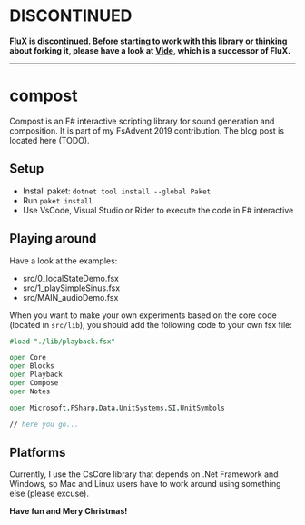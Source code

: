 # DISCONTINUED

**FluX is discontinued. Before starting to work with this library or thinking about forking it, please have a look at [Vide](https://github.com/vide-collabo/Vide), which is a successor of FluX.**

--------------------------

# compost

Compost is an F# interactive scripting library for sound generation and composition. It is part of my FsAdvent 2019 contribution. The blog post is located here (TODO).

## Setup

* Install paket: `dotnet tool install --global Paket`
* Run `paket install`
* Use VsCode, Visual Studio or Rider to execute the code in F# interactive

## Playing around

Have a look at the examples:

* src/0_localStateDemo.fsx 
* src/1_playSimpleSinus.fsx 
* src/MAIN_audioDemo.fsx

When you want to make your own experiments based on the core code (located in `src/lib`), you should add the following code to your own fsx file:

```fsharp
#load "./lib/playback.fsx"

open Core
open Blocks
open Playback
open Compose
open Notes

open Microsoft.FSharp.Data.UnitSystems.SI.UnitSymbols

// here you go...
```

## Platforms

Currently, I use the CsCore library that depends on .Net Framework and Windows, so Mac and Linux users have to work around using something else (please excuse).


**Have fun and Mery Christmas!**

